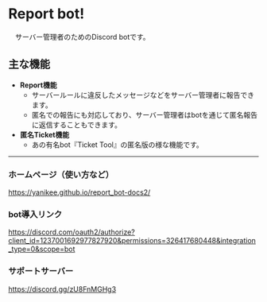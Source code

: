 # Report bot!
　サーバー管理者のためのDiscord botです。

## 主な機能
- **Report機能**
  - サーバールールに違反したメッセージなどをサーバー管理者に報告できます。
  - 匿名での報告にも対応しており、サーバー管理者はbotを通じて匿名報告に返信することもできます。
- **匿名Ticket機能**
  - あの有名bot『Ticket Tool』の匿名版の様な機能です。

---

### ホームページ（使い方など）
https://yanikee.github.io/report_bot-docs2/

### bot導入リンク
https://discord.com/oauth2/authorize?client_id=1237001692977827920&permissions=326417680448&integration_type=0&scope=bot

### サポートサーバー
https://discord.gg/zU8FnMGHg3
